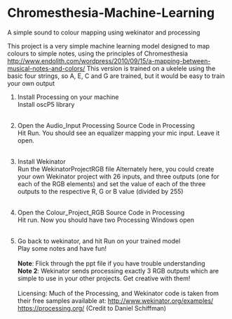 # Chromesthesia-Machine-Learning
A simple sound to colour mapping using wekinator and processing

This project is a very simple machine learning model designed to map colours to simple notes, using the principles of Chromesthesia http://www.endolith.com/wordpress/2010/09/15/a-mapping-between-musical-notes-and-colors/
This version is trained on a ukelele using the basic four strings, so A, E, C and G are trained, but it would be easy to train your own output

1. Install Processing on your machine  </br>
   Install oscP5 library
   </br></br>

2. Open the Audio_Input Processing Source Code in Processing</br>
  Hit Run. You should see an equalizer mapping your mic input. Leave it open. 
  </br></br>

3. Install Wekinator</br>
  Run the WekinatorProjectRGB file
Alternately here, you could create your own Wekinator project with 26 inputs, and three outputs (one for each of the RGB elements)
and set the value of each of the three outputs to the respective R, G or B value (divided by 255) 
</br></br>

4. Open the Colour_Project_RGB Source Code in Processing</br>
 Hit run. Now you should have two Processing Windows open
 </br></br>

5. Go back to wekinator, and hit Run on your trained model</br>
  Play some notes and have fun!
</br></br>
**Note**: Flick through the ppt file if you have trouble understanding</br>
**Note 2**: Wekinator sends processing exactly 3 RGB outputs which are simple to use in your other projects. Get creative with them!
</br></br>
Licensing: Much of the Processing, and Wekinator code is taken from their free samples available at: 
http://www.wekinator.org/examples/
https://processing.org/ (Credit to Daniel Schiffman)






